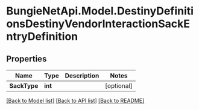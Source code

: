 
# BungieNetApi.Model.DestinyDefinitionsDestinyVendorInteractionSackEntryDefinition

## Properties

Name | Type | Description | Notes
------------ | ------------- | ------------- | -------------
**SackType** | **int** |  | [optional] 

[[Back to Model list]](../README.md#documentation-for-models)
[[Back to API list]](../README.md#documentation-for-api-endpoints)
[[Back to README]](../README.md)

